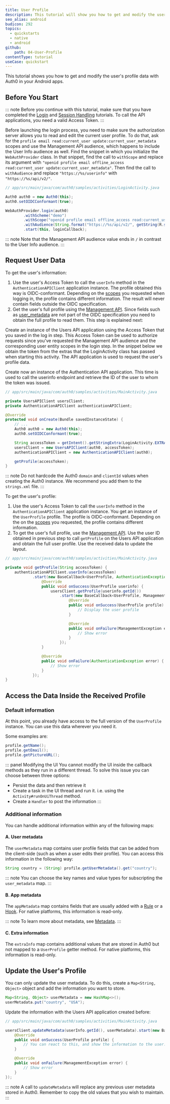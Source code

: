 ```yaml
---
title: User Profile
description: This tutorial will show you how to get and modify the user's profile data.
seo_alias: android
budicon: 292
topics:
  - quickstarts
  - native
  - android
github:
    path: 04-User-Profile
contentType: tutorial
useCase: quickstart
---
```


This tutorial shows you how to get and modify the user's profile data with Auth0 in your Android apps.

## Before You Start

::: note
Before you continue with this tutorial, make sure that you have completed the [Login](/quickstart/native/android/00-login) and [Session Handling](/quickstart/native/android/03-session-handling) tutorials. To call the API applications, you need a valid Access Token.
:::

Before launching the login process, you need to make sure the authorization server allows you to read and edit the current user profile. To do that, ask for the `profile email read:current_user update:current_user_metadata` scopes and use the Management API audience, which happens to include the User Info audience as well. Find the snippet in which you initialize the `WebAuthProvider` class. In that snippet, find the call to `withScope` and replace its argument with `"openid profile email offline_access read:current_user update:current_user_metadata"`. Then find the call to `withAudience` and replace `"https://%s/userinfo"` with `"https://%s/api/v2/"`.

```java
// app/src/main/java/com/auth0/samples/activities/LoginActivity.java

Auth0 auth0 = new Auth0(this);
auth0.setOIDCConformant(true);

WebAuthProvider.login(auth0)
        .withScheme("demo")
        .withScope("openid profile email offline_access read:current_user update:current_user_metadata")
        .withAudience(String.format("https://%s/api/v2/", getString(R.string.com_auth0_domain)))
        .start(this, loginCallback);
```

::: note
Note that the Management API audience value ends in `/` in contrast to the User Info audience.
:::

## Request User Data


To get the user's information:
1. Use the user's Access Token to call the `userInfo` method in the `AuthenticationAPIClient` application instance.
The profile obtained this way is OIDC-conformant. Depending on the [scopes](/scopes) you requested when logging in, the profile contains different information. The result will never contain fields outside the OIDC specification.
2. Get the user's full profile using the [Management API](/api/management/v2#!/Users). Since fields such as [user_metadata](#additional-information) are not part of the OIDC specification you need to obtain the full profile to read them. This step is explained next:


Create an instance of the Users API application using the Access Token that you saved in the log in step. This Access Token can be used to authorize requests since you've requested the Management API audience and the corresponding user entity scopes in the login step. In the snippet below we obtain the token from the extras that the LoginActivity class has passed when starting this activity. The API application is used to request the user's profile data.

Create now an instance of the Authentication API application. This time is used to call the userinfo endpoint and retrieve the ID of the user to whom the token was issued.

```java
// app/src/main/java/com/auth0/samples/activities/MainActivity.java

private UsersAPIClient usersClient;
private AuthenticationAPIClient authenticationAPIClient;

@Override
protected void onCreate(Bundle savedInstanceState) {
    // ...
    Auth0 auth0 = new Auth0(this);
    auth0.setOIDCConformant(true);

    String accessToken = getIntent().getStringExtra(LoginActivity.EXTRA_ACCESS_TOKEN);
    usersClient = new UsersAPIClient(auth0, accessToken);
    authenticationAPIClient = new AuthenticationAPIClient(auth0);

    getProfile(accessToken);
}
```

::: note
Do not hardcode the Auth0 `domain` and `clientId` values when creating the Auth0 instance. We recommend you add them to the `strings.xml` file.
:::


To get the user's profile:
1. Use the user's Access Token to call the `userInfo` method in the `AuthenticationAPIClient` application instance.
You get an instance of the `UserProfile` profile. The profile is OIDC-conformant. Depending on the on the [scopes](/scopes) you requested, the profile contains different information.
2. To get the user's full profile, use the [Management API](/api/management/v2#!/Users). Use the user ID obtained in previous step to call `getProfile` on the Users API application and obtain the full user profile. Use the received data to update the layout.

```java
// app/src/main/java/com/auth0/samples/activities/MainActivity.java

private void getProfile(String accessToken) {
    authenticationAPIClient.userInfo(accessToken)
            .start(new BaseCallback<UserProfile, AuthenticationException>() {
                @Override
                public void onSuccess(UserProfile userinfo) {
                    usersClient.getProfile(userinfo.getId())
                        .start(new BaseCallback<UserProfile, ManagementException>() {
                            @Override
                            public void onSuccess(UserProfile profile) {
                                // Display the user profile
                            }

                            @Override
                            public void onFailure(ManagementException error) {
                                // Show error
                            }
                        });
                }

                @Override
                public void onFailure(AuthenticationException error) {
                    // Show error
                }
            });
}
```

## Access the Data Inside the Received Profile

### Default information

At this point, you already have access to the full version of the `UserProfile` instance.
You can use this data wherever you need it.

Some examples are:

```java
profile.getName();
profile.getEmail();
profile.getPictureURL();
```

::: panel Modifying the UI
You cannot modify the UI inside the callback methods as they run in a different thread. To solve this issue you can choose between three options:
* Persist the data and then retrieve it
* Create a task in the UI thread and run it. i.e. using the `Activity#runOnUiThread` method.
* Create a `Handler` to post the information
:::

### Additional information

You can handle additional information within any of the following maps:

#### A. User metadata

The `userMetadata` map contains user profile fields that can be added from the client-side (such as when a user edits their profile). You can access this information in the following way:

```java
String country = (String) profile.getUserMetadata().get("country");
```

::: note
You can choose the key names and value types for subscripting the `user_metadata` map.
:::

#### B. App metadata

The `appMetadata` map contains fields that are usually added with a [Rule](/rules) or a [Hook](/hooks). For native platforms, this information is read-only.

::: note
To learn more about metadata, see [Metadata](/users/concepts/overview-user-metadata).
:::

#### C. Extra information

The `extraInfo` map contains additional values that are stored in Auth0 but not mapped to a `UserProfile` getter method. For native platforms, this information is read-only.

## Update the User's Profile

You can only update the user metadata. To do this, create a `Map<String, Object>` object and add the information you want to store.

```java
Map<String, Object> userMetadata = new HashMap<>();
userMetadata.put("country", "USA");
```

Update the information with the Users API application created before:

```java
// app/src/main/java/com/auth0/samples/activities/MainActivity.java

usersClient.updateMetadata(userInfo.getId(), userMetadata).start(new BaseCallback<UserProfile, ManagementException>() {
    @Override
    public void onSuccess(UserProfile profile) {
        // You can react to this, and show the information to the user.
    }

    @Override
    public void onFailure(ManagementException error) {
        // Show error
    }
});
```


::: note
A call to `updateMetadata` will replace any previous user metadata stored in Auth0. Remember to copy the old values that you wish to maintain.
:::
